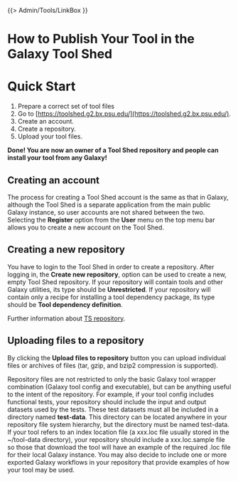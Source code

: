 {{> Admin/Tools/LinkBox }}
# How to Publish Your Tool in the Galaxy Tool Shed

# Quick Start

1. Prepare a correct set of tool files
1. Go to [https://toolshed.g2.bx.psu.edu/](https://toolshed.g2.bx.psu.edu/).
1. Create an account.
1. Create a repository.
1. Upload your tool files.

**Done! You are now an owner of a Tool Shed repository and people can install your tool from any Galaxy!**

## Creating an account

The process for creating a Tool Shed account is the same as that in Galaxy, although the Tool Shed is a separate application from the main public Galaxy instance, so user accounts are not shared between the two. Selecting the **Register** option from the **User** menu on the top menu bar allows you to create a new account on the Tool Shed.

## Creating a new repository

You have to login to the Tool Shed in order to create a repository. After logging in, the **Create new repository**, option can be used to create a new, empty Tool Shed repository. If your repository will contain tools and other Galaxy utilities, its type should be **Unrestricted**.  If your repository will contain only a recipe for installing a tool dependency package, its type should be **Tool dependency definition**.

Further information about [TS repository](/src/tool-shed/repository/index.md).

## Uploading files to a repository

By clicking the **Upload files to repository** button you can upload individual files or archives of files (tar, gzip, and bzip2 compression is supported).

Repository files are not restricted to only the basic Galaxy tool wrapper combination (Galaxy tool config and executable), but can be anything useful to the intent of the repository. For example, if your tool config includes functional tests, your repository should include the input and output datasets used by the tests. These test datasets must all be included in a directory named **test-data**. This directory can be located anywhere in your repository file system hierarchy, but the directory must be named test-data. If your tool refers to an index location file (a xxx.loc file usually stored in the ~/tool-data directory), your repository should include a xxx.loc.sample file so those that download the tool will have an example of the required .loc file for their local Galaxy instance. You may also decide to include one or more exported Galaxy workflows in your repository that provide examples of how your tool may be used.
